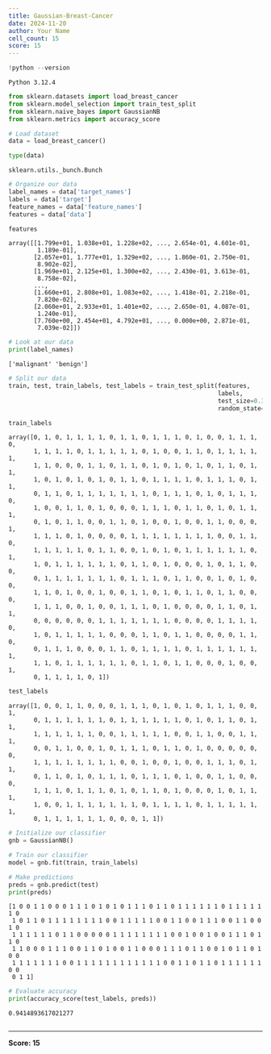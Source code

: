```yaml
---
title: Gaussian-Breast-Cancer
date: 2024-11-20
author: Your Name
cell_count: 15
score: 15
---
```


```python
!python --version
```

    Python 3.12.4



```python
from sklearn.datasets import load_breast_cancer
from sklearn.model_selection import train_test_split
from sklearn.naive_bayes import GaussianNB
from sklearn.metrics import accuracy_score
```


```python
# Load dataset
data = load_breast_cancer()
```


```python
type(data)
```




    sklearn.utils._bunch.Bunch




```python
# Organize our data
label_names = data['target_names']
labels = data['target']
feature_names = data['feature_names']
features = data['data']
```


```python
features
```




    array([[1.799e+01, 1.038e+01, 1.228e+02, ..., 2.654e-01, 4.601e-01,
            1.189e-01],
           [2.057e+01, 1.777e+01, 1.329e+02, ..., 1.860e-01, 2.750e-01,
            8.902e-02],
           [1.969e+01, 2.125e+01, 1.300e+02, ..., 2.430e-01, 3.613e-01,
            8.758e-02],
           ...,
           [1.660e+01, 2.808e+01, 1.083e+02, ..., 1.418e-01, 2.218e-01,
            7.820e-02],
           [2.060e+01, 2.933e+01, 1.401e+02, ..., 2.650e-01, 4.087e-01,
            1.240e-01],
           [7.760e+00, 2.454e+01, 4.792e+01, ..., 0.000e+00, 2.871e-01,
            7.039e-02]])




```python
# Look at our data
print(label_names)
```

    ['malignant' 'benign']



```python
# Split our data
train, test, train_labels, test_labels = train_test_split(features,
                                                          labels,
                                                          test_size=0.33,
                                                          random_state=42)
```


```python
train_labels
```




    array([0, 1, 0, 1, 1, 1, 1, 0, 1, 1, 0, 1, 1, 1, 0, 1, 0, 0, 1, 1, 1, 0,
           1, 1, 1, 1, 0, 1, 1, 1, 1, 1, 0, 1, 0, 0, 1, 1, 0, 1, 1, 1, 1, 1,
           1, 1, 0, 0, 0, 1, 1, 0, 1, 1, 0, 1, 0, 1, 0, 1, 0, 1, 1, 0, 1, 1,
           1, 0, 1, 0, 1, 0, 1, 0, 1, 1, 0, 1, 1, 1, 1, 0, 1, 1, 1, 0, 1, 1,
           0, 1, 1, 0, 1, 1, 1, 1, 1, 1, 1, 0, 1, 1, 1, 0, 1, 0, 1, 1, 1, 0,
           1, 0, 0, 1, 1, 0, 1, 0, 0, 0, 1, 1, 1, 0, 1, 1, 0, 1, 0, 1, 1, 1,
           0, 1, 0, 1, 1, 0, 0, 1, 1, 0, 1, 0, 0, 1, 0, 0, 1, 1, 0, 0, 0, 1,
           1, 1, 1, 0, 1, 0, 0, 0, 0, 1, 1, 1, 1, 1, 1, 1, 1, 0, 0, 1, 1, 0,
           1, 1, 1, 1, 1, 0, 1, 1, 0, 0, 1, 0, 1, 0, 1, 1, 1, 1, 1, 1, 0, 1,
           1, 0, 1, 1, 1, 1, 1, 1, 0, 1, 1, 0, 1, 0, 0, 0, 1, 0, 1, 1, 0, 0,
           0, 1, 1, 1, 1, 1, 1, 1, 0, 1, 1, 1, 0, 1, 1, 0, 0, 1, 0, 1, 0, 0,
           1, 1, 0, 1, 0, 0, 1, 0, 0, 1, 1, 0, 1, 0, 1, 1, 0, 1, 1, 0, 0, 0,
           1, 1, 1, 0, 0, 1, 0, 0, 1, 1, 1, 0, 1, 0, 0, 0, 0, 1, 1, 0, 1, 1,
           0, 0, 0, 0, 0, 0, 1, 1, 1, 1, 1, 1, 1, 0, 0, 0, 0, 1, 1, 1, 1, 0,
           1, 0, 1, 1, 1, 1, 1, 0, 0, 0, 1, 1, 0, 1, 1, 0, 0, 0, 0, 1, 1, 0,
           0, 1, 1, 1, 0, 0, 0, 1, 1, 0, 1, 1, 1, 1, 0, 1, 1, 1, 1, 1, 1, 1,
           1, 1, 0, 1, 1, 1, 1, 1, 1, 0, 1, 1, 0, 1, 1, 0, 0, 0, 1, 0, 0, 1,
           0, 1, 1, 1, 1, 0, 1])




```python
test_labels
```




    array([1, 0, 0, 1, 1, 0, 0, 0, 1, 1, 1, 0, 1, 0, 1, 0, 1, 1, 1, 0, 0, 1,
           0, 1, 1, 1, 1, 1, 1, 0, 1, 1, 1, 1, 1, 1, 0, 1, 0, 1, 1, 0, 1, 1,
           1, 1, 1, 1, 1, 1, 0, 0, 1, 1, 1, 1, 1, 0, 0, 1, 1, 0, 0, 1, 1, 1,
           0, 0, 1, 1, 0, 0, 1, 0, 1, 1, 1, 0, 1, 1, 0, 1, 0, 0, 0, 0, 0, 0,
           1, 1, 1, 1, 1, 1, 1, 1, 0, 0, 1, 0, 0, 1, 0, 0, 1, 1, 1, 0, 1, 1,
           0, 1, 1, 0, 1, 0, 1, 1, 1, 0, 1, 1, 1, 0, 1, 0, 0, 1, 1, 0, 0, 0,
           1, 1, 1, 0, 1, 1, 1, 0, 1, 0, 1, 1, 0, 1, 0, 0, 0, 1, 0, 1, 1, 1,
           1, 0, 0, 1, 1, 1, 1, 1, 1, 1, 0, 1, 1, 1, 1, 0, 1, 1, 1, 1, 1, 1,
           0, 1, 1, 1, 1, 1, 1, 0, 0, 0, 1, 1])




```python
# Initialize our classifier
gnb = GaussianNB()
```


```python
# Train our classifier
model = gnb.fit(train, train_labels)
```


```python
# Make predictions
preds = gnb.predict(test)
print(preds)
```

    [1 0 0 1 1 0 0 0 1 1 1 0 1 0 1 0 1 1 1 0 1 1 0 1 1 1 1 1 1 0 1 1 1 1 1 1 0
     1 0 1 1 0 1 1 1 1 1 1 1 1 0 0 1 1 1 1 1 0 0 1 1 0 0 1 1 1 0 0 1 1 0 0 1 0
     1 1 1 1 1 1 0 1 1 0 0 0 0 0 1 1 1 1 1 1 1 1 0 0 1 0 0 1 0 0 1 1 1 0 1 1 0
     1 1 0 0 0 1 1 1 0 0 1 1 0 1 0 0 1 1 0 0 0 1 1 1 0 1 1 0 0 1 0 1 1 0 1 0 0
     1 1 1 1 1 1 1 0 0 1 1 1 1 1 1 1 1 1 1 1 1 0 0 1 1 0 1 1 0 1 1 1 1 1 1 0 0
     0 1 1]



```python
# Evaluate accuracy
print(accuracy_score(test_labels, preds))
```

    0.9414893617021277



```python

```


---
**Score: 15**